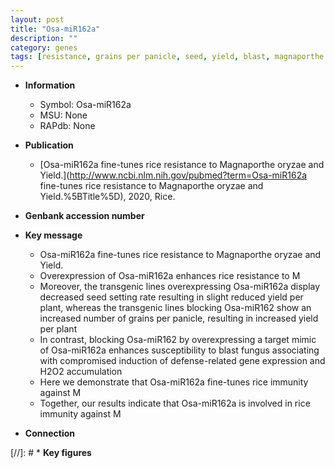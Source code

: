 ```yaml
---
layout: post
title: "Osa-miR162a"
description: ""
category: genes
tags: [resistance, grains per panicle, seed, yield, blast, magnaporthe oryzae, immunity]
---
```


* **Information**  
    + Symbol: Osa-miR162a  
    + MSU: None  
    + RAPdb: None  

* **Publication**  
    + [Osa-miR162a fine-tunes rice resistance to Magnaporthe oryzae and Yield.](http://www.ncbi.nlm.nih.gov/pubmed?term=Osa-miR162a fine-tunes rice resistance to Magnaporthe oryzae and Yield.%5BTitle%5D), 2020, Rice.

* **Genbank accession number**  

* **Key message**  
    + Osa-miR162a fine-tunes rice resistance to Magnaporthe oryzae and Yield.
    + Overexpression of Osa-miR162a enhances rice resistance to M
    + Moreover, the transgenic lines overexpressing Osa-miR162a display decreased seed setting rate resulting in slight reduced yield per plant, whereas the transgenic lines blocking Osa-miR162 show an increased number of grains per panicle, resulting in increased yield per plant
    + In contrast, blocking Osa-miR162 by overexpressing a target mimic of Osa-miR162a enhances susceptibility to blast fungus associating with compromised induction of defense-related gene expression and H2O2 accumulation
    + Here we demonstrate that Osa-miR162a fine-tunes rice immunity against M
    + Together, our results indicate that Osa-miR162a is involved in rice immunity against M

* **Connection**  

[//]: # * **Key figures**  



